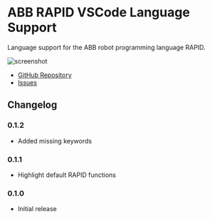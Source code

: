 # ABB RAPID VSCode Language Support

Language support for the ABB robot programming language RAPID.

![screenshot](https://user-images.githubusercontent.com/31570/47122326-0d188800-d2c2-11e8-88ea-7996bc306b2d.png)

* [GitHub Repository](https://github.com/Dreugh/vscode-abb-rapid)
* [Issues](https://github.com/Dreugh/vscode-abb-rapid/issues)

## Changelog

### 0.1.2

* Added missing keywords

### 0.1.1

* Highlight default RAPID functions

### 0.1.0

* Initial release
